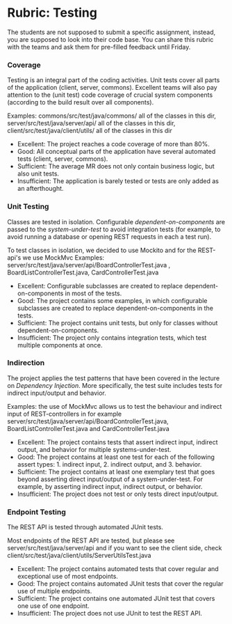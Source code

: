 # Rubric: Testing

The students are not supposed to submit a specific assignment, instead, you are supposed to look into their code base. You can share this rubric with the teams and ask them for pre-filled feedback until Friday.


### Coverage

Testing is an integral part of the coding activities. Unit tests cover all parts of the application (client, server, commons). Excellent teams will also pay attention to the (unit test) code coverage of crucial system components (according to the build result over all components).

Examples: commons/src/test/java/commons/ all of the classes in this dir,
server/src/test/java/server/api/ all of the classes in this dir,
client/src/test/java/client/utils/ all of the classes in this dir

- Excellent: The project reaches a code coverage of more than 80%.
- Good: All conceptual parts of the application have several automated tests (client, server, commons).
- Sufficient: The average MR does not only contain business logic, but also unit tests.
- Insufficient: The application is barely tested or tests are only added as an afterthought.


### Unit Testing

Classes are tested in isolation. Configurable *dependent-on-components* are passed to the *system-under-test* to avoid integration tests (for example, to avoid running a database or opening REST requests in each a test run).

To test classes in isolation, we decided to use Mockito and for the REST-api's we use MockMvc
Examples: server/src/test/java/server/api/BoardControllerTest.java , BoardListControllerTest.java, CardControllerTest.java

- Excellent: Configurable subclasses are created to replace dependent-on-components in most of the tests.
- Good: The project contains some examples, in which configurable subclasses are created to replace dependent-on-components in the tests.
- Sufficient: The project contains unit tests, but only for classes without dependent-on-components.
- Insufficient: The project only contains integration tests, which test multiple components at once.


### Indirection

The project applies the test patterns that have been covered in the lecture on *Dependency Injection*. More specifically, the test suite includes tests for indirect input/output and behavior.

Examples: the use of MockMvc allows us to test the behaviour and indirect input of REST-controllers in for 
example server/src/test/java/server/api/BoardControllerTest.java, BoardListControllerTest.java and CardControllerTest.java

- Excellent: The project contains tests that assert indirect input, indirect output, and behavior for multiple systems-under-test.
- Good: The project contains at least one test for each of the following assert types: 1. indirect input, 2. indirect output, and 3. behavior.
- Sufficient: The project contains at least one exemplary test that goes beyond asserting direct input/output of a system-under-test. For example, by asserting indirect input, indirect output, or behavior.
- Insufficient: The project does not test or only tests direct input/output.


### Endpoint Testing


The REST API is tested through automated JUnit tests.

Most endpoints of the REST API are tested, but please see 
server/src/test/java/server/api and if you want to see the client side, check 
client/src/test/java/client/utils/ServerUtilsTest.java

- Excellent: The project contains automated tests that cover regular and exceptional use of most endpoints.
- Good: The project contains automated JUnit tests that cover the regular use of multiple endpoints.
- Sufficient: The project contains one automated JUnit test that covers one use of one endpoint.
- Insufficient: The project does not use JUnit to test the REST API.

